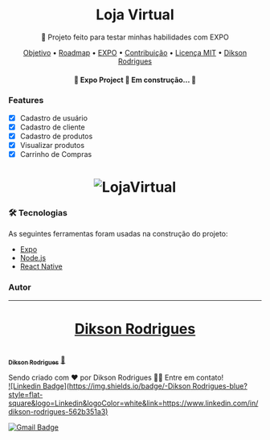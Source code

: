<h1 align="center">Loja Virtual</h1>


<p align="center"> 🚀 Projeto feito para testar minhas habilidades com EXPO</p>

<p align="center">
 <a href="#objetivo">Objetivo</a> •
 <a href="#roadmap">Roadmap</a> • 
 <a href="#tecnologias">EXPO</a> • 
 <a href="#contribuicao">Contribuição</a> • 
 <a href="#licenc-a">Licença MIT</a> • 
 <a href="#autor">Dikson Rodrigues</a>
</p>

<h4 align="center"> 
	🚧  Expo Project 🚀 Em construção...  🚧
</h4>

### Features

- [x] Cadastro de usuário
- [x] Cadastro de cliente
- [x] Cadastro de produtos
- [x] Visualizar produtos
- [x] Carrinho de Compras

<h1 align="center">
  <img alt="LojaVirtual" title="#LojaVirtual" src="./assets/imagem.jpg" />
</h1>

### 🛠 Tecnologias

As seguintes ferramentas foram usadas na construção do projeto:

- [Expo](https://expo.io/)
- [Node.js](https://nodejs.org/en/)
- [React Native](https://reactnative.dev/)

### Autor
---

<a href="https://blog.rocketseat.com.br/author/thiago/">
	<h1 align="center">Dikson Rodrigues</h1>
 <br />
 <sub><b>Dikson Rodrigues</b></sub></a> <a href="https://www.linkedin.com/in/dikson-rodrigues-562b351a3//" title="EOS">🚀</a>


Sendo criado com ❤️ por Dikson Rodrigues 👋🏽 Entre em contato! <br/>
[![Linkedin Badge](https://img.shields.io/badge/-Dikson Rodrigues-blue?style=flat-square&logo=Linkedin&logoColor=white&link=https://www.linkedin.com/in/dikson-rodrigues-562b351a3)](https://www.linkedin.com/in/dikson-rodrigues-562b351a3) <br/>

[![Gmail Badge](https://img.shields.io/badge/-eoscreativetech@gmail.com-c14438?style=flat-square&logo=Gmail&logoColor=white&link=mailto:eoscreativetech@gmail.com)](mailto:eoscreativetech@gmail.com)
